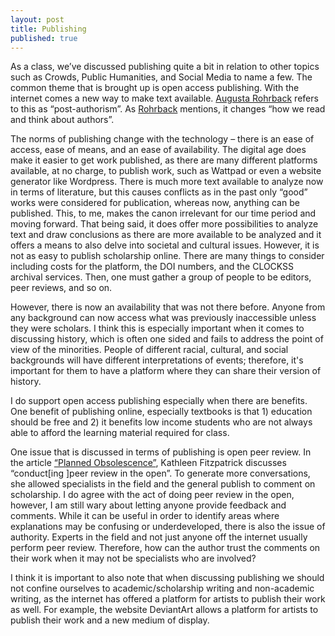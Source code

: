 ```yaml
---
layout: post
title: Publishing
published: true
---
```

As a class, we’ve discussed publishing quite a bit in relation to other topics such as Crowds, Public Humanities, and Social Media to name a few. The common theme that is brought up is open access publishing. With the internet comes a new way to make text available. [Augusta Rohrback]( https://digitalpedagogy.mla.hcommons.org/keywords/authorship/) refers to this as “post-authorism”. As [Rohrback]( https://digitalpedagogy.mla.hcommons.org/keywords/authorship/) mentions, it changes “how we read and think about authors”. 

The norms of publishing change with the technology – there is an ease of access, ease of means, and an ease of availability. The digital age does make it easier to get work published, as there are many different platforms available, at no charge, to publish work, such as Wattpad or even a website generator like Wordpress. There is much more text available to analyze now in terms of literature, but this causes conflicts as in the past only “good” works were considered for publication, whereas now, anything can be published. This, to me, makes the canon irrelevant for our time period and moving forward. That being said, it does offer more possibilities to analyze text and draw conclusions as there are more available to be analyzed and it offers a means to also delve into societal and cultural issues. However, it is not as easy to publish scholarship online. There are many things to consider including costs for the platform, the DOI numbers, and the CLOCKSS archival services. Then, one must gather a group of people to be editors, peer reviews, and so on. 

However, there is now an availability that was not there before. Anyone from any background can now access what was previously inaccessible unless they were scholars. I think this is especially important when it comes to discussing history, which is often one sided and fails to address the point of view of the minorities. People of different racial, cultural, and social backgrounds will have different interpretations of events; therefore, it's important for them to have a platform where they can share their version of history. 

I do support open access publishing especially when there are benefits. One benefit of publishing online, especially textbooks is that 1) education should be free and 2) it benefits low income students who are not always able to afford the learning material required for class. 

One issue that is discussed in terms of publishing is open peer review. In the article [“Planned Obsolescence”]( http://mcpress.media-commons.org/plannedobsolescence/
), Kathleen Fitzpatrick discusses “conduct[ing ]peer review in the open”. To generate more conversations, she allowed specialists in the field and the general publish to comment on scholarship. I do agree with the act of doing peer review in the open, however, I am still wary about letting anyone provide feedback and comments. While it can be useful in order to identify areas where explanations may be confusing or underdeveloped, there is also the issue of authority. Experts in the field and not just anyone off the internet usually perform peer review. Therefore, how can the author trust the comments on their work when it may not be specialists who are involved?

I think it is important to also note that when discussing publishing we should not confine ourselves to academic/scholarship writing and non-academic writing, as the internet has offered a platform for artists to publish their work as well. For example, the website DeviantArt allows a platform for artists to publish their work and a new medium of display. 
